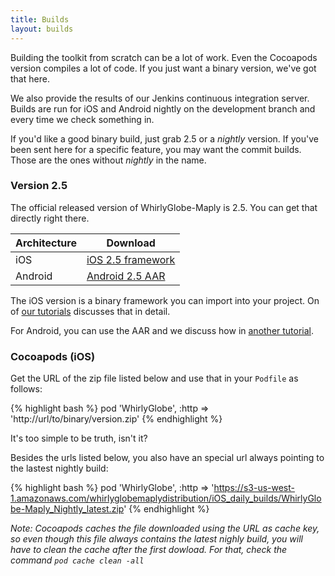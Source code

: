 ```yaml
---
title: Builds
layout: builds
---
```


Building the toolkit from scratch can be a lot of work.  Even the Cocoapods version compiles a lot of code.  If you just want a binary version, we've got that here.

We also provide the results of our Jenkins continuous integration server.  Builds are run for iOS and Android nightly on the development branch and every time we check something in.

If you'd like a good binary build, just grab 2.5 or a *nightly* version.  If you've been sent here for a specific feature, you may want the commit builds.  Those are the ones without *nightly* in the name.

### Version 2.5

The official released version of WhirlyGlobe-Maply is 2.5.  You can get that directly right there.

| Architecture | Download |
| ------------ | -------- |
| iOS          | [iOS 2.5 framework](https://s3-us-west-1.amazonaws.com/whirlyglobemaplydistribution/WhirlyGlobe-Maply_Distribution_2_5.zip) |
| Android          | [Android 2.5 AAR](https://s3-us-west-1.amazonaws.com/whirlyglobemaplydistribution/WhirlyGlobe-Maply_Distribution_2_5.aar) |

The iOS version is a binary framework you can import into your project.  On of [our tutorials](https://mousebird.github.io/WhirlyGlobe/tutorial/ios/building_from_binary.html/) discusses that in detail.

For Android, you can use the AAR and we discuss how in [another tutorial](https://mousebird.github.io/WhirlyGlobe/tutorial/android/building-from-nightly.html).

### Cocoapods (iOS)

Get the URL of the zip file listed below and use that in your `Podfile` as follows:

{% highlight bash %}
pod 'WhirlyGlobe', :http => 'http://url/to/binary/version.zip'
{% endhighlight %}

It's too simple to be truth, isn't it?

Besides the urls listed below, you also have an special url always pointing to the lastest nightly build:

{% highlight bash %}
pod 'WhirlyGlobe', :http => 'https://s3-us-west-1.amazonaws.com/whirlyglobemaplydistribution/iOS_daily_builds/WhirlyGlobe-Maply_Nightly_latest.zip'
{% endhighlight %}

_Note: Cocoapods caches the file downloaded using the URL as cache key, so even though this file always contains the latest nighly build, you will have to clean the cache after the first dowload. For that, check the command `pod cache clean -all`_
